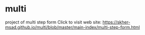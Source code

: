 # multi
project of multi step form
Click to visit web site: https://skher-msad.github.io/multi/blob/master/main-index/multi-step-form.html
